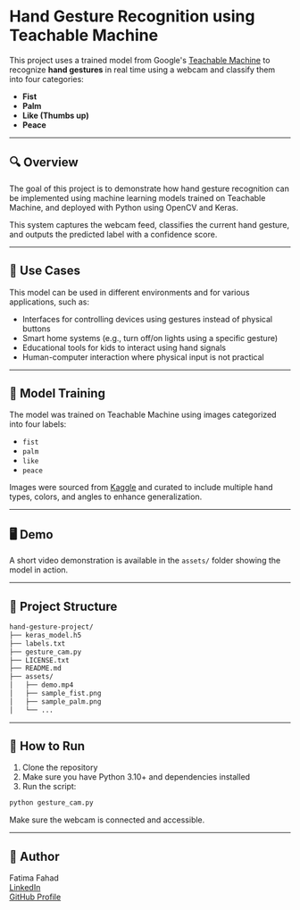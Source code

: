 # Hand Gesture Recognition using Teachable Machine

This project uses a trained model from Google's [Teachable Machine](https://teachablemachine.withgoogle.com/) to recognize **hand gestures** in real time using a webcam and classify them into four categories:

- **Fist**
- **Palm**
- **Like (Thumbs up)**
- **Peace**

---

## 🔍 Overview

The goal of this project is to demonstrate how hand gesture recognition can be implemented using machine learning models trained on Teachable Machine, and deployed with Python using OpenCV and Keras.

This system captures the webcam feed, classifies the current hand gesture, and outputs the predicted label with a confidence score.

---

## 🎯 Use Cases

This model can be used in different environments and for various applications, such as:

- Interfaces for controlling devices using gestures instead of physical buttons
- Smart home systems (e.g., turn off/on lights using a specific gesture)
- Educational tools for kids to interact using hand signals
- Human-computer interaction where physical input is not practical

---

## 🧠 Model Training

The model was trained on Teachable Machine using images categorized into four labels:

- `fist`
- `palm`
- `like`
- `peace`

Images were sourced from [Kaggle](https://www.kaggle.com/) and curated to include multiple hand types, colors, and angles to enhance generalization.

---

## 🖥️ Demo

A short video demonstration is available in the `assets/` folder showing the model in action.

---

## 📂 Project Structure

```bash
hand-gesture-project/
├── keras_model.h5
├── labels.txt
├── gesture_cam.py
├── LICENSE.txt
├── README.md
├── assets/
│   ├── demo.mp4
│   ├── sample_fist.png
│   ├── sample_palm.png
│   └── ...
```

---

## 📌 How to Run

1. Clone the repository
2. Make sure you have Python 3.10+ and dependencies installed
3. Run the script:

```bash
python gesture_cam.py
```

Make sure the webcam is connected and accessible.

---

## 👤 Author

Fatima Fahad\
[LinkedIn](https://www.linkedin.com/in/fatima-fahad2)\
[GitHub Profile](https://github.com/quifA/hand-gesture-model)

